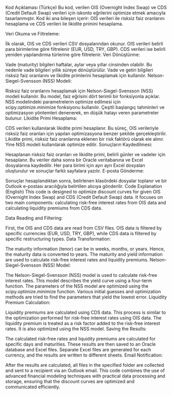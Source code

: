 Kod Açıklaması (Türkçe) 
Bu kod, verilen OIS (Overnight Index Swap) ve CDS (Credit Default Swap) verileri için iskonto eğrilerini optimize etmek amacıyla tasarlanmıştır. Kod iki ana bileşen içerir: OIS verileri ile risksiz faiz oranlarını hesaplama ve CDS verileri ile likidite primini hesaplama.

Veri Okuma ve Filtreleme:

İlk olarak, OIS ve CDS verileri CSV dosyalarından okunur. OIS verileri belirli para birimlerine göre filtrelenir (EUR, USD, TRY, GBP). CDS verileri ise belirli yeniden yapılandırma türlerine göre filtrelenir.
Veri Dönüştürme:

Vade (maturity) bilgileri haftalar, aylar veya yıllar cinsinden olabilir. Bu nedenle vade bilgileri yıllık süreye dönüştürülür. Vade ve getiri bilgileri risksiz faiz oranlarını ve likidite primlerini hesaplamak için kullanılır.
Nelson-Siegel-Svensson (NSS) Modeli:

Risksiz faiz oranlarını hesaplamak için Nelson-Siegel-Svensson (NSS) modeli kullanılır. Bu model, faiz eğrisini dört terimli bir fonksiyonla açıklar.
NSS modelindeki parametrelerin optimize edilmesi için scipy.optimize.minimize fonksiyonu kullanılır. Çeşitli başlangıç tahminleri ve optimizasyon yöntemleri denenerek, en düşük hatayı veren parametreler bulunur.
Likidite Primi Hesaplama:

CDS verileri kullanılarak likidite primi hesaplanır. Bu süreç, OIS verileriyle risksiz faiz oranları için yapılan optimizasyona benzer şekilde gerçekleştirilir.
Likidite primi, risksiz faiz oranlarına eklenen bir risk faktörü olarak ele alınır. Yine NSS modeli kullanılarak optimize edilir.
Sonuçların Kaydedilmesi:

Hesaplanan risksiz faiz oranları ve likidite primi, belirli günler ve vadeler için hesaplanır. Bu veriler daha sonra bir Oracle veritabanına ve Excel dosyalarına kaydedilir.
Her para birimi için ayrı ayrı Excel dosyaları oluşturulur ve sonuçlar farklı sayfalara yazılır.
E-posta Gönderme:

Sonuçlar hesaplandıktan sonra, belirlenen klasördeki dosyalar toplanır ve bir Outlook e-postası aracılığıyla belirtilen alıcıya gönderilir.
Code Explanation (English)
This code is designed to optimize discount curves for given OIS (Overnight Index Swap) and CDS (Credit Default Swap) data. It focuses on two main components: calculating risk-free interest rates from OIS data and calculating liquidity premiums from CDS data.

Data Reading and Filtering:

First, the OIS and CDS data are read from CSV files. OIS data is filtered by specific currencies (EUR, USD, TRY, GBP), while CDS data is filtered by specific restructuring types.
Data Transformation:

The maturity information (tenor) can be in weeks, months, or years. Hence, the maturity data is converted to years. The maturity and yield information are used to calculate risk-free interest rates and liquidity premiums.
Nelson-Siegel-Svensson (NSS) Model:

The Nelson-Siegel-Svensson (NSS) model is used to calculate risk-free interest rates. This model describes the yield curve using a four-term function.
The parameters of the NSS model are optimized using the scipy.optimize.minimize function. Various initial guesses and optimization methods are tried to find the parameters that yield the lowest error.
Liquidity Premium Calculation:

Liquidity premiums are calculated using CDS data. This process is similar to the optimization performed for risk-free interest rates using OIS data.
The liquidity premium is treated as a risk factor added to the risk-free interest rates. It is also optimized using the NSS model.
Saving the Results:

The calculated risk-free rates and liquidity premiums are calculated for specific days and maturities. These results are then saved to an Oracle database and Excel files.
Separate Excel files are generated for each currency, and the results are written to different sheets.
Email Notification:

After the results are calculated, all files in the specified folder are collected and sent to a recipient via an Outlook email.
This code combines the use of advanced financial modeling techniques with practical data processing and storage, ensuring that the discount curves are optimized and communicated efficiently.
